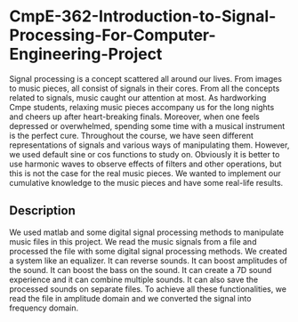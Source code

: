 # CmpE-362-Introduction-to-Signal-Processing-For-Computer-Engineering-Project

Signal processing is a concept scattered all around our lives. From images to music pieces, all
consist of signals in their cores. From all the concepts related to signals, music caught our attention at
most. As hardworking Cmpe students, relaxing music pieces accompany us for the long nights and
cheers up after heart-breaking finals. Moreover, when one feels depressed or overwhelmed, spending
some time with a musical instrument is the perfect cure.
Throughout the course, we have seen different representations of signals and various ways of
manipulating them. However, we used default sine or cos functions to study on. Obviously it is better to
use harmonic waves to observe effects of filters and other operations, but this is not the case for the
real music pieces. We wanted to implement our cumulative knowledge to the music pieces and have
some real-life results.


## Description
We used matlab and some digital signal processing methods to manipulate music
files in this project. We read the music signals from a file and processed the file with some digital
signal processing methods. We created a system like an equalizer. It can reverse sounds. It can
boost amplitudes of the sound. It can boost the bass on the sound. It can create a 7D sound
experience and it can combine multiple sounds. It can also save the processed sounds on
separate files. To achieve all these functionalities, we read the file in amplitude domain and we
converted the signal into frequency domain.
